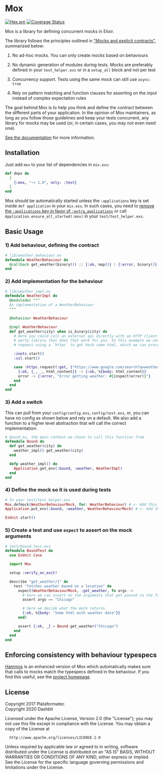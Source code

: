 # Mox

[![Hex.pm](https://img.shields.io/hexpm/v/mox.svg?style=flat-square)](https://hex.pm/packages/mox)
[![Coverage Status](https://coveralls.io/repos/github/dashbitco/mox/badge.svg?branch=main)](https://coveralls.io/github/dashbitco/mox?branch=main)

Mox is a library for defining concurrent mocks in Elixir.

The library follows the principles outlined in ["Mocks and explicit contracts"](https://dashbit.co/blog/mocks-and-explicit-contracts), summarized below:

  1. No ad-hoc mocks. You can only create mocks based on behaviours

  2. No dynamic generation of modules during tests. Mocks are preferably defined in your `test_helper.exs` or in a `setup_all` block and not per test

  3. Concurrency support. Tests using the same mock can still use `async: true`

  4. Rely on pattern matching and function clauses for asserting on the
     input instead of complex expectation rules

The goal behind Mox is to help you think and define the contract between the different parts of your application. In the opinion of Mox maintainers, as long as you follow those guidelines and keep your tests concurrent, any library for mocks may be used (or, in certain cases, you may not even need one).

[See the documentation](https://hexdocs.pm/mox) for more information.

## Installation

Just add `mox` to your list of dependencies in `mix.exs`:

```elixir
def deps do
  [
    {:mox, "~> 1.0", only: :test}
  ]
end
```

Mox should be automatically started unless the `:applications` key is set inside `def application` in your `mix.exs`. In such cases, you need to [remove the `:applications` key in favor of `:extra_applications`](https://elixir-lang.org/blog/2017/01/05/elixir-v1-4-0-released/#application-inference) or call `Application.ensure_all_started(:mox)` in your `test/test_helper.exs`.

## Basic Usage

### 1) Add behaviour, defining the contract

```elixir
# lib/weather_behaviour.ex
defmodule WeatherBehaviour do
  @callback get_weather(binary()) :: {:ok, map()} | {:error, binary()}
end
```

### 2) Add implementation for the behaviour

```elixir
# lib/weather_impl.ex
defmodule WeatherImpl do
  @moduledoc """
  An implementation of a WeatherBehaviour
  """

  @behaviour WeatherBehaviour

  @impl WeatherBehaviour
  def get_weather(city) when is_binary(city) do
    # Here you could call an external api directly with an HTTP client or use a third
    # party library that does that work for you. In this example we send a
    # request using a `httpc` to get back some html, which we can process later.

    :inets.start()
    :ssl.start()

    case :httpc.request(:get, {"https://www.google.com/search?q=weather+#{city}", []}, [], []) do
      {:ok, {_, _, html_content}} -> {:ok, %{body: html_content}}
      error -> {:error, "Error getting weather: #{inspect(error)}"}
    end
  end
end
```

### 3) Add a switch

This can pull from your `config/config.exs`, `config/test.exs`, or, you can have no config as shown below and rely on a default. We also add a function to a higher level abstraction that will call the correct implementation:

```elixir
# bound.ex, the main context we chose to call this function from
defmodule Bound do
  def get_weather(city) do
    weather_impl().get_weather(city)
  end

  defp weather_impl() do
    Application.get_env(:bound, :weather, WeatherImpl)
  end
end
```

### 4) Define the mock so it is used during tests

```elixir
# In your test/test_helper.exs
Mox.defmock(WeatherBehaviourMock, for: WeatherBehaviour) # <- Add this
Application.put_env(:bound, :weather, WeatherBehaviourMock) # <- Add this

ExUnit.start()
```

### 5) Create a test and use `expect` to assert on the mock arguments

```elixir
# test/bound_test.exs
defmodule BoundTest do
  use ExUnit.Case

  import Mox

  setup :verify_on_exit!

  describe "get_weather/1" do
    test "fetches weather based on a location" do
      expect(WeatherBehaviourMock, :get_weather, fn args ->
        # here we can assert on the arguments that get passed to the function
        assert args == "Chicago"

        # here we decide what the mock returns
        {:ok, %{body: "Some html with weather data"}}
      end)

      assert {:ok, _} = Bound.get_weather("Chicago")
    end
  end
end
```

## Enforcing consistency with behaviour typespecs

[Hammox](https://github.com/msz/hammox) is an enhanced version of Mox which automatically makes sure that calls to mocks match the typespecs defined in the behaviour. If you find this useful, see the [project homepage](https://github.com/msz/hammox).

## License

Copyright 2017 Plataformatec \
Copyright 2020 Dashbit

  Licensed under the Apache License, Version 2.0 (the "License");
  you may not use this file except in compliance with the License.
  You may obtain a copy of the License at

      http://www.apache.org/licenses/LICENSE-2.0

  Unless required by applicable law or agreed to in writing, software
  distributed under the License is distributed on an "AS IS" BASIS,
  WITHOUT WARRANTIES OR CONDITIONS OF ANY KIND, either express or implied.
  See the License for the specific language governing permissions and
  limitations under the License.
